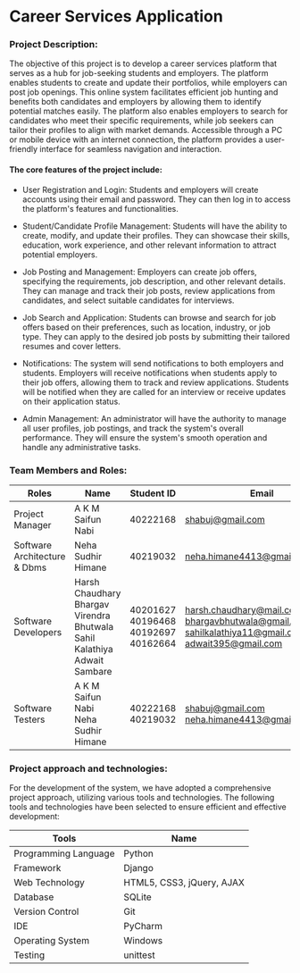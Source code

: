 # Career Services Application
### Project Description: 

The objective of this project is to develop a career services platform that serves as a hub for job-seeking students and employers. The platform enables students to create and update their portfolios, while employers can post job openings. This online system facilitates efficient job hunting and benefits both candidates and employers by allowing them to identify potential matches easily. The platform also enables employers to search for candidates who meet their specific requirements, while job seekers can tailor their profiles to align with market demands. Accessible through a PC or mobile device with an internet connection, the platform provides a user-friendly interface for seamless navigation and interaction.

#### The core features of the project include:

- User Registration and Login: Students and employers will create accounts using their email and password. They can then log in to access the platform's features and functionalities.

- Student/Candidate Profile Management: Students will have the ability to create, modify, and update their profiles. They can showcase their skills, education, work experience, and other relevant information to attract potential employers.

- Job Posting and Management: Employers can create job offers, specifying the requirements, job description, and other relevant details. They can manage and track their job posts, review applications from candidates, and select suitable candidates for interviews.

- Job Search and Application: Students can browse and search for job offers based on their preferences, such as location, industry, or job type. They can apply to the desired job posts by submitting their tailored resumes and cover letters.

- Notifications: The system will send notifications to both employers and students. Employers will receive notifications when students apply to their job offers, allowing them to track and review applications. Students will be notified when they are called for an interview or receive updates on their application status.

- Admin Management: An administrator will have the authority to manage all user profiles, job postings, and track the system's overall performance. They will ensure the system's smooth operation and handle any administrative tasks.

### Team Members and Roles:
| Roles | Name | Student ID | Email | Contact |
| ------- | ------- | ------- | ------- | ------- |
| Project Manager | A K M Saifun Nabi | 40222168 | shabuj@gmail.com | 5145180474 |
|Software Architecture & Dbms | Neha Sudhir Himane |40219032 | neha.himane4413@gmail.com | 4386805857 |
| Software Developers | Harsh Chaudhary <br/> Bhargav Virendra Bhutwala <br/> Sahil Kalathiya <br/> Adwait Sambare | 40201627 <br/> 40196468 <br/> 40192697 <br/> 40162664 | harsh.chaudhary@mail.concordia.ca <br/> bhargavbhutwala@gmail.com <br/> sahilkalathiya11@gmail.com <br/> adwait395@gmail.com | 4389285607 <br/> 5148157821 <br/> 4384581086 <br/> 4384596746 |
| Software Testers | A K M Saifun Nabi <br/>  Neha Sudhir Himane | 40222168 <br/> 40219032 | shabuj@gmail.com <br/> neha.himane4413@gmail.com | 5145180474 <br/> 4386805857 |



### Project approach and technologies:




For the development of the system, we have adopted a comprehensive project approach, utilizing various tools and technologies. The following tools and technologies have been selected to ensure efficient and effective development:

| Tools | Name | 
| ------- | ------- |
| Programming Language| Python |
| Framework| Django|
| Web Technology| HTML5, CSS3, jQuery, AJAX |
| Database| SQLite |
| Version Control| Git |
| IDE| PyCharm |
| Operating System| Windows |
| Testing| unittest |






